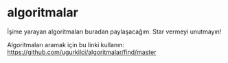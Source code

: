 # algoritmalar
İşime yarayan algoritmaları buradan paylaşacağım. Star vermeyi unutmayın!

Algoritmaları aramak için bu linki kullanın: https://github.com/ugurkilci/algoritmalar/find/master
